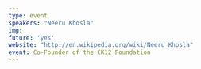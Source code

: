 ```yaml
---
type: event
speakers: "Neeru Khosla"
img: 
future: 'yes'
website: "http://en.wikipedia.org/wiki/Neeru_Khosla"
event: Co-Founder of the CK12 Foundation
---
```

